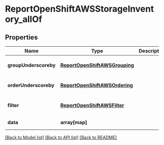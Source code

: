 # ReportOpenShiftAWSStorageInventory_allOf

## Properties
Name | Type | Description | Notes
------------ | ------------- | ------------- | -------------
**groupUnderscoreby** | [**ReportOpenShiftAWSGrouping**](ReportOpenShiftAWSGrouping.md) |  | [optional] [default to null]
**orderUnderscoreby** | [**ReportOpenShiftAWSOrdering**](ReportOpenShiftAWSOrdering.md) |  | [optional] [default to null]
**filter** | [**ReportOpenShiftAWSFilter**](ReportOpenShiftAWSFilter.md) |  | [optional] [default to null]
**data** | **array[map]** |  | [default to null]

[[Back to Model list]](../README.md#documentation-for-models) [[Back to API list]](../README.md#documentation-for-api-endpoints) [[Back to README]](../README.md)


